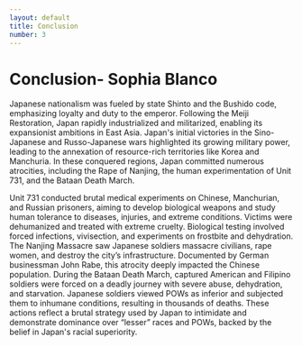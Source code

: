 ```yaml
---
layout: default
title: Conclusion
number: 3
---
```


# Conclusion- Sophia Blanco

Japanese nationalism was fueled by state Shinto and the Bushido code, emphasizing loyalty and duty to the emperor. Following the Meiji Restoration, Japan rapidly industrialized and militarized, enabling its expansionist ambitions in East Asia. Japan's initial victories in the Sino-Japanese and Russo-Japanese wars highlighted its growing military power, leading to the annexation of resource-rich territories like Korea and Manchuria. In these conquered regions, Japan committed numerous atrocities, including the Rape of Nanjing, the human experimentation of Unit 731, and the Bataan Death March.

Unit 731 conducted brutal medical experiments on Chinese, Manchurian, and Russian prisoners, aiming to develop biological weapons and study human tolerance to diseases, injuries, and extreme conditions. Victims were dehumanized and treated with extreme cruelty. Biological testing involved forced infections, vivisection, and experiments on frostbite and dehydration. The Nanjing Massacre saw Japanese soldiers massacre civilians, rape women, and destroy the city’s infrastructure. Documented by German businessman John Rabe, this atrocity deeply impacted the Chinese population. During the Bataan Death March, captured American and Filipino soldiers were forced on a deadly journey with severe abuse, dehydration, and starvation. Japanese soldiers viewed POWs as inferior and subjected them to inhumane conditions, resulting in thousands of deaths.
These actions reflect a brutal strategy used by Japan to intimidate and demonstrate dominance over “lesser” races and POWs, backed by the belief in Japan's racial superiority.

